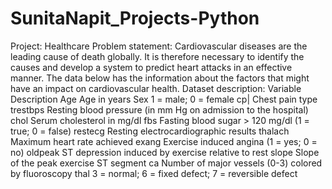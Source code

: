 # SunitaNapit_Projects-Python
Project: Healthcare Problem statement:
Cardiovascular diseases are the leading cause of death globally. It is therefore necessary to identify the causes and develop a system to predict heart attacks in an effective manner. The data below has the information about the factors that might have an impact on cardiovascular health.
Dataset description:
Variable Description
Age Age in years Sex 1 = male; 0 = female
cp| Chest pain type
trestbps Resting blood pressure (in mm Hg on admission to the hospital)
chol Serum cholesterol in mg/dl
fbs Fasting blood sugar > 120 mg/dl (1 = true; 0 = false)
restecg Resting electrocardiographic results
thalach Maximum heart rate achieved
exang Exercise induced angina (1 = yes; 0 = no)
oldpeak ST depression induced by exercise relative to rest
slope Slope of the peak exercise ST segment
ca Number of major vessels (0-3) colored by fluoroscopy
thal 3 = normal; 6 = fixed defect; 7 = reversible defect
